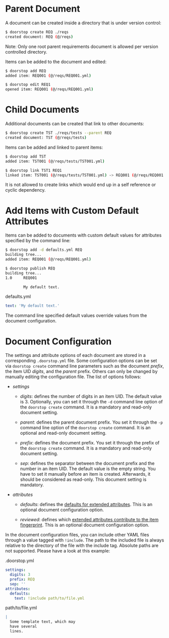 # Parent Document

A document can be created inside a directory that is under version control:

```sh
$ doorstop create REQ ./reqs
created document: REQ (@/reqs)
```

Note: Only one root parent requirements document is allowed per version controlled directory.

Items can be added to the document and edited:

```sh
$ doorstop add REQ
added item: REQ001 (@/reqs/REQ001.yml)

$ doorstop edit REQ1
opened item: REQ001 (@/reqs/REQ001.yml)
```

# Child Documents

Additional documents can be created that link to other documents:

```sh
$ doorstop create TST ./reqs/tests --parent REQ
created document: TST (@/reqs/tests)
```

Items can be added and linked to parent items:

```sh
$ doorstop add TST
added item: TST001 (@/reqs/tests/TST001.yml)

$ doorstop link TST1 REQ1
linked item: TST001 (@/reqs/tests/TST001.yml) -> REQ001 (@/reqs/REQ001.yml)
```

It is not allowed to create links which would end up in a self reference or
cyclic dependency.

# Add Items with Custom Default Attributes

Items can be added to documents with custom default values for attributes
specified by the command line:

```sh
$ doorstop add -d defaults.yml REQ
building tree...
added item: REQ001 (@/reqs/REQ001.yml)

$ doorstop publish REQ
building tree...
1.0     REQ001

        My default text.
```

defaults.yml

```yaml
text: 'My default text.'
```

The command line specified default values override values from the document
configuration.

# Document Configuration

The settings and attribute options of each document are stored in a
corresponding `.doorstop.yml` file.  Some configuration options can be set via
`doorstop create` command line parameters such as the document *prefix*, the
item UID *digits*, and the *parent* prefix.  Others can only be changed by
manually editing the configuration file.  The list of options follows:

* *settings*

  * *digits*: defines the number of digits in an item UID. The default value
    is 3.  Optionally, you can set it through the `-d` command line option of
    the `doorstop create` command.  It is a mandatory and read-only document
    setting.

  * *parent*: defines the parent document prefix.  You set it through the `-p`
    command line option of the `doorstop create` command.  It is an optional
    and read-only document setting.

  * *prefix*: defines the document prefix.  You set it through the prefix of
    the `doorstop create` command.  It is a mandatory and read-only document
    setting.

  * *sep*: defines the separator between the document prefix and the number in
    an item UID.  The default value is the empty string.  You have to set it
    manually before an item is created.  Afterwards, it should be considered as
    read-only.  This document setting is mandatory.

* *attributes*

  * *defaults*: defines the
    [defaults for extended attributes](../reference/item.md#defaults-for-extended-attributes).
    This is an optional document configuration option.

  * *reviewed*: defines which
    [ extended attributes contribute to the item fingerprint](../reference/item.md#extended-reviewed-attributes).
    This is an optional document configuration option.

In the document configuration files, you can include other YAML files through a
value tagged with `!include`.  The path to the included file is always relative
to the directory of the file with the include tag.  Absolute paths are not
supported.  Please have a look at this example:

.doorstop.yml

```yaml
settings:
  digits: 3
  prefix: REQ
  sep: ''
attributes:
  defaults:
    text: !include path/to/file.yml
```

path/to/file.yml

```yaml
|
  Some template text, which may
  have several
  lines.
```
